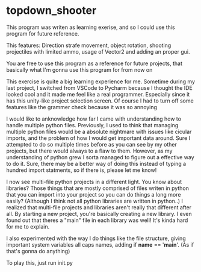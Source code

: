 # topdown_shooter
This program was writen as learning exerise, and so I could use this program for future reference.

This features: Direction strafe movement, object rotation, shooting projectiles with limited ammo, usage of Vector2
and adding an proper gui.

You are free to use this program as a reference for future projects, that basically what I'm gonna use this program
for from now on

This exercise is quite a big learning experience for me. Sometime during my last project, I switched from VSCode to
Pycharm because I thought the IDE looked cool and it made me feel like a real programmer. Especially since it has
this unity-like project selection screen. Of course I had to turn off some features like the grammer check because
it was so annoying
    
I would like to anknowledge how far I came with understanding how to handle multiple python files. Previously, I 
used to think that managing multiple python files would be a absolute nightmare with issues like cicular imports,
and the problem of how I would get important data around. Sure I attempted to do so multiple times before as you can
see by my other projects, but there would always to a flaw to them. However, as my understanding of python grew I
sorta managed to figure out a effective way to do it. Sure, there may be a better way of doing this instead of
typing a hundred import statments, so if there is, please let me know!
    
I now see multi-file python projects in a different light. You know about libraries? Those things that are mostly
comprised of files writen in python that you can import into your project so you can do things a long more easily?
(Although I think not all python libraries are written in python..) I realized that multi-file projects and
libraries aren't really that different after all. By starting a new project, you're basically creating a new 
library. I even found out that theres a "main" file in each library was well! It's kinda hard for me to explain.
    
I also experimented with the way I do things like the file structure, giving important system variables all caps 
names, adding if __name__ == '__main__'. (As if that's gonna do anything)

To play this, just run init.py
